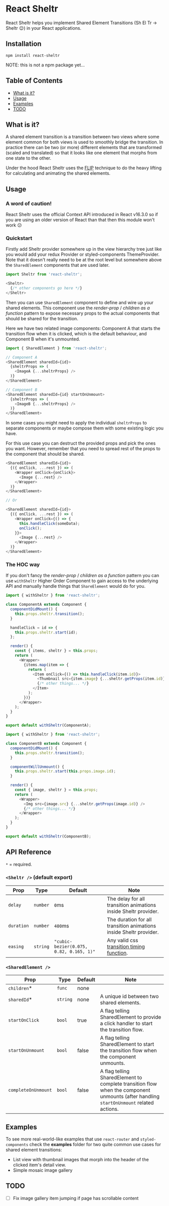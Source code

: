 # React Sheltr

React Sheltr helps you implement Shared Element Transitions (Sh El Tr -> Sheltr 😉) in your React applications.

## Installation

```
npm install react-sheltr
```

NOTE: this is not a npm package yet...

## Table of Contents

* [What is it?](#what-is-it-)
* [Usage](#usage)
* [Examples](#examples)
* [TODO](#todo)

## What is it?

A shared element transition is a transition between two views where some
element common for both views is used to smoothly bridge the transition.
In practice there can be two (or more) different elements that are transformed
(scaled and translated) so that it looks like one element that morphs from one state to the other.

Under the hood React Sheltr uses the [FLIP](https://aerotwist.com/blog/flip-your-animations/)
technique to do the heavy lifting for calculating and animating the shared elements.

## Usage

### A word of caution!

React Sheltr uses the official Context API introduced in React v16.3.0
so if you are using an older version of React than that then this module won't work 😕

### Quickstart

Firstly add Sheltr provider somewhere up in the view hierarchy tree just like you
would add your redux Provider or styled-components ThemeProvider.
Note that it doesn't really need to be at the root level but somewhere above
the `SharedElement` components that are used later.

```javascript
import Sheltr from 'react-sheltr';

<Sheltr>
  {/* other components go here */}
</Sheltr>
```

Then you can use `SharedElement` component to define and wire up your shared elements.
This component use the *render-prop* / *children as a function* pattern to expose
necessary props to the actual components that should be shared for the transition.

Here we have two related image components: Component A that starts the transition flow when
it is clicked, which is the default behaviour, and Component B when it's unmounted.

```javascript
import { SharedElement } from 'react-sheltr';

// Component A
<SharedElement sharedId={id}>
  {sheltrProps => (
    <ImageA {...sheltrProps} />
  )}
</SharedElement>

// Component B
<SharedElement sharedId={id} startOnUnmount>
  {sheltrProps => (
    <ImageB {...sheltrProps} />
  )}
</SharedElement>
```

In some cases you might need to apply the individual `sheltrProps` to separate components
or maybe compose them with some existing logic you have.

For this use case you can destruct the provided props and pick the ones you want.
However, remember that you need to spread rest of the props to the component
that should be shared.

```javascript
<SharedElement sharedId={id}>
  {({ onClick, ...rest }) => (
    <Wrapper onClick={onClick}>
      <Image {...rest} />
    </Wrapper>
  )}
</SharedElement>

// Or

<SharedElement sharedId={id}>
  {({ onClick, ...rest }) => (
    <Wrapper onClick={() => {
      this.handleClick(someData);
      onClick();
    }}>
      <Image {...rest} />
    </Wrapper>
  )}
</SharedElement>
```

### The HOC way

If you don't fancy the *render-prop* / *children as a function* pattern
you can use `withSheltr` Higher Order Component to gain access to the underlying
API and manually handle things that `ShareElement` would do for you.

```javascript
import { withSheltr } from 'react-sheltr';

class ComponentA extends Component {
  componentDidMount() {
    this.props.sheltr.transition();
  }

  handleClick = id => {
    this.props.sheltr.start(id);
  };

  render() {
    const { items, sheltr } = this.props;
    return (
      <Wrapper>
        {items.map(item => {
          return (
            <Item onClick={() => this.handleClick(item.id)}>
              <Thumbnail src={item.image} {...sheltr.getProps(item.id)} />
              {/* other things... */}
            </Item>
          );
        })}
      </Wrapper>
    );
  }
}

export default withSheltr(ComponentA);
```

```javascript
import { withSheltr } from 'react-sheltr';

class ComponentB extends Component {
  componentDidMount() {
    this.props.sheltr.transition();
  }

  componentWillUnmount() {
    this.props.sheltr.start(this.props.image.id);
  }

  render() {
    const { image, sheltr } = this.props;
    return (
      <Wrapper>
        <Img src={image.src} {...sheltr.getProps(image.id)} />
        {/* other things... */}
      </Wrapper>
    );
  }
}

export default withSheltr(ComponentB);
```

## API Reference

`*` = required.

### `<Sheltr />` (default export)

| **Prop** | **Type** | **Default** | **Note** |
|----------|----------|-------------|----------|
| `delay` | `number` | `0`ms | The delay for all transition animations inside Sheltr provider.
| `duration` | `number` | `400`ms | The duration for all transition animations inside Sheltr provider.
| `easing` | `string` | `"cubic-bezier(0.075, 0.82, 0.165, 1)"` | Any valid css [transition timing function](https://www.w3schools.com/cssref/css3_pr_transition-timing-function.asp).

### `<SharedElement />`

| **Prop** | **Type** | **Default** | **Note** |
|----------|----------|-------------|----------|
| `children`* | `func` | none |
| `sharedId`* | `string` | none | A unique id between two shared elements.
| `startOnClick` | `bool` | true | A flag telling SharedElement to provide a click handler to start the transition flow.
| `startOnUnmount` | `bool` | false | A flag telling SharedElement to start the transition flow when the component unmounts.
| `completeOnUnmount` | `bool` | false | A flag telling SharedElement to complete transition flow when the component unmounts (after handling `startOnUnmount` related actions.

## Examples

To see more real-world-like examples that use `react-router` and `styled-components`
check the **examples** folder for two quite common use cases for shared element transitions:

- List view with thumbnail images that morph into the header of the clicked item's detail view.
- Simple mosaic image gallery

## TODO

- [ ] Fix image gallery item jumping if page has scrollable content

